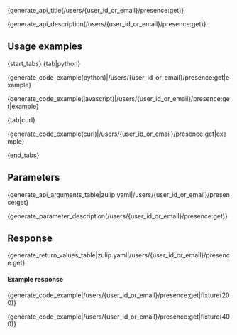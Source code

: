 {generate_api_title(/users/{user_id_or_email}/presence:get)}

{generate_api_description(/users/{user_id_or_email}/presence:get)}

## Usage examples

{start_tabs}
{tab|python}

{generate_code_example(python)|/users/{user_id_or_email}/presence:get|example}

{generate_code_example(javascript)|/users/{user_id_or_email}/presence:get|example}

{tab|curl}

{generate_code_example(curl)|/users/{user_id_or_email}/presence:get|example}

{end_tabs}

## Parameters

{generate_api_arguments_table|zulip.yaml|/users/{user_id_or_email}/presence:get}

{generate_parameter_description(/users/{user_id_or_email}/presence:get)}

## Response

{generate_return_values_table|zulip.yaml|/users/{user_id_or_email}/presence:get}

#### Example response

{generate_code_example|/users/{user_id_or_email}/presence:get|fixture(200)}

{generate_code_example|/users/{user_id_or_email}/presence:get|fixture(400)}

